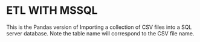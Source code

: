 # ETL WITH MSSQL
This is the Pandas version of Importing a collection of CSV files into a SQL server database. Note the table name will correspond to the CSV file name.

